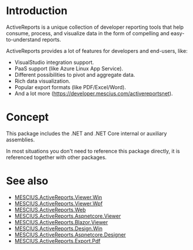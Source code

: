 # Introduction

ActiveReports is a unique collection of developer reporting tools that help consume, process, and visualize data in the form of compelling and easy-to-understand reports.

ActiveReports provides a lot of features for developers and end-users, like:
* VisualStudio integration support.
* PaaS support (like Azure Linux App Service).
* Different possibilities to pivot and aggregate data.
* Rich data visualization.
* Popular export formats (like PDF/Excel/Word).
* And a lot more (https://developer.mescius.com/activereportsnet).

# Concept

This package includes the .NET and .NET Core internal or auxiliary assemblies.

In most situations you don't need to reference this package directly, it is referenced together with other packages.

# See also
* [MESCIUS.ActiveReports.Viewer.Win](https://www.nuget.org/packages/MESCIUS.ActiveReports.Viewer.Win/)
* [MESCIUS.ActiveReports.Viewer.Wpf](https://www.nuget.org/packages/MESCIUS.ActiveReports.Viewer.Wpf/)
* [MESCIUS.ActiveReports.Web](https://www.nuget.org/packages/MESCIUS.ActiveReports.Web/)
* [MESCIUS.ActiveReports.Aspnetcore.Viewer](https://www.nuget.org/packages/MESCIUS.ActiveReports.Aspnetcore.Viewer/)
* [MESCIUS.ActiveReports.Blazor.Viewer](https://www.nuget.org/packages/MESCIUS.ActiveReports.Blazor.Viewer/)
* [MESCIUS.ActiveReports.Design.Win](https://www.nuget.org/packages/MESCIUS.ActiveReports.Design.Win/)
* [MESCIUS.ActiveReports.Aspnetcore.Designer](https://www.nuget.org/packages/MESCIUS.ActiveReports.Aspnetcore.Designer/)
* [MESCIUS.ActiveReports.Export.Pdf](https://www.nuget.org/packages/MESCIUS.ActiveReports.Export.Pdf/)
